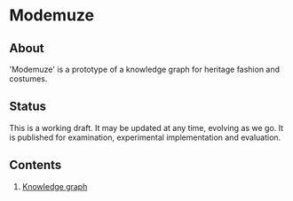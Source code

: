 # Modemuze

## About

'Modemuze' is a prototype of a knowledge graph for heritage fashion and costumes.

## Status

This is a working draft. It may be updated at any time, evolving as we go. It is published for examination, experimental implementation and evaluation.

## Contents

1. [Knowledge graph](./knowledgegraph)
